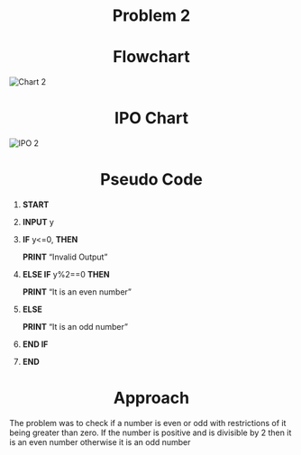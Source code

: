 <h1 align=center> <b>Problem 2</b>

<h1 align=center>Flowchart</h1>

![Chart 2](https://github.com/user-attachments/assets/7cd3d877-bab9-4d73-a7e5-b01cb2beb937)


<h1 align=center>IPO Chart</h1>

![IPO 2](https://github.com/user-attachments/assets/cf1e710c-f440-46af-a126-fde621465844)



<h1 align=center>Pseudo Code</h1>

1.	<b>START</b>

2. <b>INPUT</b> y 

3.	<b>IF</b> y<=0, <b>THEN</b> 

    <b>PRINT</b> “Invalid Output”
    
4.	<b>ELSE IF</b> y%2==0 <b>THEN</b>

    <b>PRINT</b> “It is an even number”

5.	<b>ELSE</b> 

    <b>PRINT</b> “It is an odd number”

6.	<b>END IF </b>

7.	<b>END</b>

<h1 align=center>Approach</h1>
The problem was to check if a number is even or odd with restrictions of it being greater than zero. If the number is positive and is divisible by 2 then it is an even number otherwise it is an odd number 

